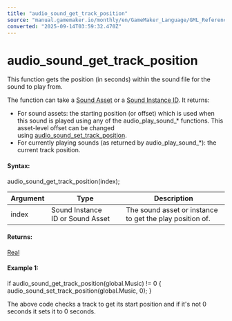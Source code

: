 ```yaml
---
title: "audio_sound_get_track_position"
source: "manual.gamemaker.io/monthly/en/GameMaker_Language/GML_Reference/Asset_Management/Audio/audio_sound_get_track_position.htm"
converted: "2025-09-14T03:59:32.470Z"
---
```


# audio\_sound\_get\_track\_position

This function gets the position (in seconds) within the sound file for the sound to play from.

The function can take a [Sound Asset](../../../../The_Asset_Editors/Sounds.md) or a [Sound Instance ID](audio_play_sound.md). It returns:

-   For sound assets: the starting position (or offset) which is used when this sound is played using any of the audio\_play\_sound\_\* functions. This asset-level offset can be changed using [audio\_sound\_set\_track\_position](audio_sound_set_track_position.md).
-   For currently playing sounds (as returned by audio\_play\_sound\_\*): the current track position.

#### Syntax:

audio\_sound\_get\_track\_position(index);

| Argument | Type | Description |
| --- | --- | --- |
| index | Sound Instance ID or Sound Asset | The sound asset or instance to get the play position of. |

#### Returns:

[Real](../../../GML_Overview/Data_Types.md)

#### Example 1:

if audio\_sound\_get\_track\_position(global.Music) != 0
{
    audio\_sound\_set\_track\_position(global.Music, 0);
}

The above code checks a track to get its start position and if it's not 0 seconds it sets it to 0 seconds.